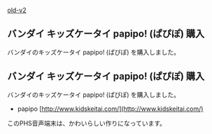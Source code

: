 [old-v2](ig070416-orig.html)

## バンダイ キッズケータイ papipo! (ぱぴぽ) 購入

バンダイのキッズケータイ papipo! (ぱぴぽ) を購入しました。


## バンダイ キッズケータイ papipo! (ぱぴぽ) 購入

バンダイのキッズケータイ papipo! (ぱぴぽ) を購入しました。


* papipo
  [http://www.kidskeitai.com/](http://www.kidskeitai.com/)

このPHS音声端末は、かわいらしい作りになっています。